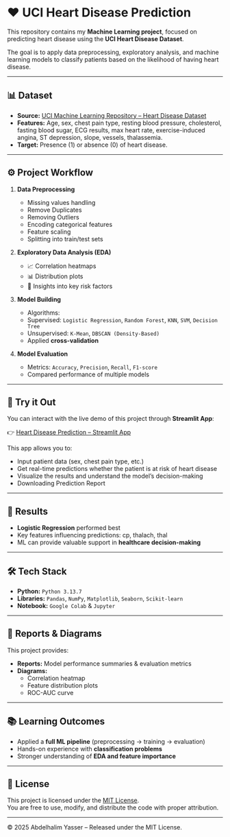 # ❤️ UCI Heart Disease Prediction  

This repository contains my **Machine Learning project**, focused on predicting heart disease using the **UCI Heart Disease Dataset**. 

The goal is to apply data preprocessing, exploratory analysis, and machine learning models to classify patients based on the likelihood of having heart disease.  

---

## 📊 Dataset  
- **Source:** [UCI Machine Learning Repository – Heart Disease Dataset](https://archive.ics.uci.edu/dataset/45/heart+disease)  
- **Features:** Age, sex, chest pain type, resting blood pressure, cholesterol, fasting blood sugar, ECG results, max heart rate, exercise-induced angina, ST depression, slope, vessels, thalassemia.  
- **Target:** Presence (1) or absence (0) of heart disease.  

---

## ⚙️ Project Workflow  
1. **Data Preprocessing**  
   - Missing values handling
   - Remove Duplicates
   - Removing Outliers
   - Encoding categorical features  
   - Feature scaling  
   - Splitting into train/test sets  

2. **Exploratory Data Analysis (EDA)**  
   - 📈 Correlation heatmaps  
   - 📊 Distribution plots  
   - 🔎 Insights into key risk factors  

3. **Model Building**  
   - Algorithms:
   - Supervised: `Logistic Regression`, `Random Forest`, `KNN`, `SVM`, `Decision Tree`
   - Unsupervised: `K-Mean`, `DBSCAN (Density-Based)`
   - Applied **cross-validation**  

4. **Model Evaluation**  
   - Metrics: `Accuracy`, `Precision`, `Recall`, `F1-score`  
   - Compared performance of multiple models  

---

## 🚀 Try it Out  

You can interact with the live demo of this project through **Streamlit App**:  

👉 [Heart Disease Prediction – Streamlit App](https://heartdiseaseprojects.streamlit.app/)  

This app allows you to:  
- Input patient data (sex, chest pain type, etc.)  
- Get real-time predictions whether the patient is at risk of heart disease  
- Visualize the results and understand the model’s decision-making
- Downloading Prediction Report

---

## 📌 Results  
- **Logistic Regression** performed best  
- Key features influencing predictions: cp, thalach, thal  
- ML can provide valuable support in **healthcare decision-making**  

---

## 🛠️ Tech Stack  
- **Python:** `Python 3.13.7` 
- **Libraries:** `Pandas`, `NumPy`, `Matplotlib`, `Seaborn`, `Scikit-learn`  
- **Notebook:** `Google Colab` & `Jupyter`  

---

## 📑 Reports & Diagrams  
This project provides:  
- **Reports:** Model performance summaries & evaluation metrics  
- **Diagrams:**  
  - Correlation heatmap  
  - Feature distribution plots  
  - ROC-AUC curve  

---

## 📚 Learning Outcomes  
- Applied a **full ML pipeline** (preprocessing → training → evaluation)  
- Hands-on experience with **classification problems**  
- Stronger understanding of **EDA and feature importance**  

---

## 📝 License
This project is licensed under the [MIT License](./LICENSE).  
You are free to use, modify, and distribute the code with proper attribution.

---

© 2025 Abdelhalim Yasser – Released under the MIT License.  
